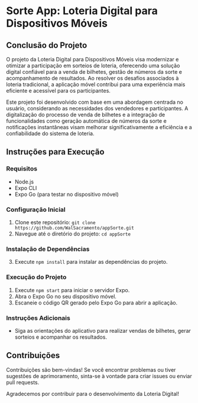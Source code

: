 # Sorte App: Loteria Digital para Dispositivos Móveis

## Conclusão do Projeto
O projeto da Loteria Digital para Dispositivos Móveis visa modernizar e otimizar a participação em sorteios de loteria, oferecendo uma solução digital confiável para a venda de bilhetes, gestão de números da sorte e acompanhamento de resultados. Ao resolver os desafios associados à loteria tradicional, a aplicação móvel contribui para uma experiência mais eficiente e acessível para os participantes.

Este projeto foi desenvolvido com base em uma abordagem centrada no usuário, considerando as necessidades dos vendedores e participantes. A digitalização do processo de venda de bilhetes e a integração de funcionalidades como geração automática de números da sorte e notificações instantâneas visam melhorar significativamente a eficiência e a confiabilidade do sistema de loteria.

## Instruções para Execução

### Requisitos
- Node.js
- Expo CLI
- Expo Go (para testar no dispositivo móvel)

### Configuração Inicial
1. Clone este repositório: `git clone https://github.com/WalSacramento/appSorte.git`
2. Navegue até o diretório do projeto: `cd appSorte`

### Instalação de Dependências
3. Execute `npm install` para instalar as dependências do projeto.

### Execução do Projeto
1. Execute `npm start` para iniciar o servidor Expo.
2. Abra o Expo Go no seu dispositivo móvel.
3. Escaneie o código QR gerado pelo Expo Go para abrir a aplicação.

### Instruções Adicionais
- Siga as orientações do aplicativo para realizar vendas de bilhetes, gerar sorteios e acompanhar os resultados.

## Contribuições
Contribuições são bem-vindas! Se você encontrar problemas ou tiver sugestões de aprimoramento, sinta-se à vontade para criar issues ou enviar pull requests.

Agradecemos por contribuir para o desenvolvimento da Loteria Digital!
